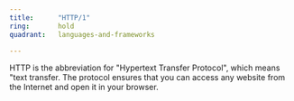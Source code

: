 ```yaml
---
title:      "HTTP/1"
ring:       hold
quadrant:   languages-and-frameworks

---
```


HTTP is the abbreviation for "Hypertext Transfer Protocol", which means "text transfer. The protocol ensures that you can access any website from the Internet and open it in your browser.